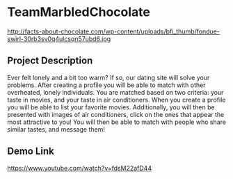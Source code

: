 # TeamMarbledChocolate
http://facts-about-chocolate.com/wp-content/uploads/bfi_thumb/fondue-swirl-30rb3sv0q4ulcsqn57ubd6.jpg
## Project Description
Ever felt lonely and a bit too warm? If so, our dating site will solve your problems. After creating a profile you will be able to match with other overheated, lonely individuals. You are matched based on two criteria: your taste in movies, and your taste in air conditioners. When you create a profile you will be able to list your favorite movies. Additionally, you will then be presented with images of air conditioners, click on the ones that appear the most attractive to you! You will then be able to match with people who share similar tastes, and message them!


## Demo Link
https://www.youtube.com/watch?v=fdsM22afD44
